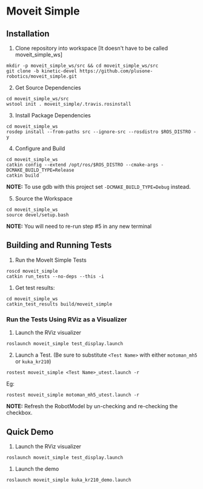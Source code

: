 # Moveit Simple

## Installation
1. Clone repository into workspace [It doesn't have to be called moveit_simple_ws]
```
mkdir -p moveit_simple_ws/src && cd moveit_simple_ws/src
git clone -b kinetic-devel https://github.com/plusone-robotics/moveit_simple.git
```

2. Get Source Dependencies
```
cd moveit_simple_ws/src
wstool init . moveit_simple/.travis.rosinstall
```

3. Install Package Dependencies
```
cd moveit_simple_ws
rosdep install --from-paths src --ignore-src --rosdistro $ROS_DISTRO -y
```
4. Configure and Build
```
cd moveit_simple_ws
catkin config --extend /opt/ros/$ROS_DISTRO --cmake-args -DCMAKE_BUILD_TYPE=Release
catkin build
```
**NOTE:** To use gdb with this project set `-DCMAKE_BUILD_TYPE=Debug` instead.

5. Source the Workspace
```
cd moveit_simple_ws
source devel/setup.bash
```

**NOTE:** You will need to re-run step #5 in any new terminal


## Building and Running Tests

1.  Run the MoveIt Simple Tests
```
roscd moveit_simple
catkin run_tests --no-deps --this -i
```

1. Get test results:
```
cd moveit_simple_ws
catkin_test_results build/moveit_simple
```

### Run the Tests Using RViz as a Visualizer
1. Launch the RViz visualizer
```
roslaunch moveit_simple test_display.launch
```

2. Launch a Test. (Be sure to substitute `<Test Name>` with either `motoman_mh5` or `kuka_kr210`)
```
rostest moveit_simple <Test Name>_utest.launch -r
```

Eg:
```
rostest moveit_simple motoman_mh5_utest.launch -r
```

**NOTE:** Refresh the RobotModel by un-checking and re-checking the checkbox.


## Quick Demo

1. Launch the RViz visualizer
```
roslaunch moveit_simple test_display.launch
```

1. Launch the demo
```
roslaunch moveit_simple kuka_kr210_demo.launch
```